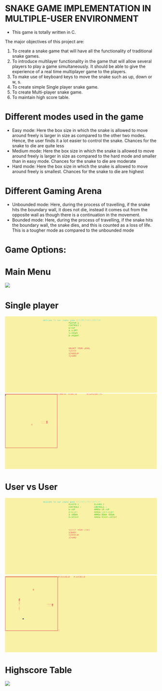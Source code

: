 # SNAKE GAME IMPLEMENTATION IN MULTIPLE-USER ENVIRONMENT

- This game is totally written in C.

The major objectives of this project are:

1. To create a snake game that will have all the functionality of traditional snake games.
2. To introduce multilayer functionality in the game that will allow several players to play a game simultaneously. It should be able to give the experience of a real time multiplayer game to the players.
3. To make use of keyboard keys to move the snake such as up, down or w, s.
4. To create simple Single player snake game.
5. To create Multi-player snake game.
6. To maintain high score table.

# Different modes used in the game 
- Easy mode: Here the box size in which the snake is allowed to move around freely is larger in size as compared to the other two modes. Hence, the user finds it a lot easier to control the snake. Chances for the snake to die are quite less 
- Medium mode: Here the box size in which the snake is allowed to move around freely is larger in size as compared to the hard mode and smaller than in easy mode. Chances for the snake to die are moderate 
- Hard mode: Here the box size in which the snake is allowed to move around freely is smallest. Chances for the snake to die are highest

# Different Gaming Arena 
- Unbounded mode: Here, during the process of travelling, if the snake hits the boundary wall, it does not die, instead it comes out from the opposite wall as though there is a continuation in the movement. 
- Bounded mode: Here, during the process of travelling, if the snake hits the boundary wall, the snake dies, and this is counted as a loss of life. This is a tougher mode as compared to the unbounded mode

# Game Options:

# Main Menu
<img src = "/SNAPSHOTS/main_menu.PNG" /> 

# Single player 
<img src = "/SNAPSHOTS/single player screen.PNG" /> 
<img src = "/SNAPSHOTS/single player mode.PNG" /> 

# User vs User
<img src = "/SNAPSHOTS/multiplayer screen.PNG" /> 
<img src = "/SNAPSHOTS/multiplayer mode.PNG" /> 

# Highscore Table
<img src = "/Camera Roll/highscore table.PNG" /> 

